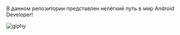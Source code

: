 В данном репозитории представлен нелёгкий путь в мир Android Developer!

![giphy](https://user-images.githubusercontent.com/95831815/149983059-52b590ff-a209-4999-adbd-e07ffb7f9d98.gif)
